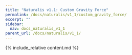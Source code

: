 ```yaml
---
title: "Naturalis v1.1: Custom Gravity Force"
permalink: /docs/naturalis/v1_1/custom_gravity_force/
excerpt: ""
sidebar:
  nav: docs_naturalis_v1_1
parent_url: /docs/naturalis/v1_1/
---
```


{% include_relative content.md %}

